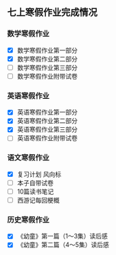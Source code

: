 ## 七上寒假作业完成情况
### 数学寒假作业
- [x] 数学寒假作业第一部分
- [x] 数学寒假作业第二部分
- [ ] 数学寒假作业第三部分
- [ ] 数学寒假作业附带试卷
### 英语寒假作业
- [x] 英语寒假作业第一部分
- [x] 英语寒假作业第二部分
- [x] 英语寒假作业第三部分
- [ ] 英语寒假作业附带试卷
### 语文寒假作业
- [x] 复习计划 风向标
- [ ] 本子自带试卷
- [ ] 10篇读书笔记
- [ ] 西游记每回梗概
### 历史寒假作业
- [x] 《幼童》第一篇（1～3集）读后感
- [x] 《幼童》第二篇（4～5集）读后感

